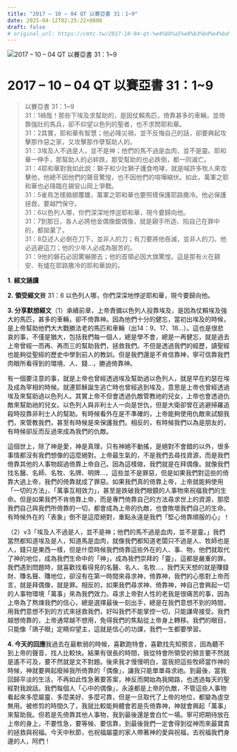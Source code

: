 ```yaml
---
title: "2017 – 10 – 04 QT 以賽亞書 31：1~9"
date: 2025-04-12T02:25:22+0800
draft: false
# original_url: https://cmtc.tw/2017-10-04-qt-%e4%bb%a5%e8%b3%bd%e4%ba%9e%e6%9b%b8-31%ef%bc%9a19
---
```


![2017 – 10 – 04 QT 以賽亞書 31：1\~9](/images/qt.jpg   "2017 – 10 – 04 QT 以賽亞書 31：1\~9")

# 2017 – 10 – 04 QT 以賽亞書 31：1\~9

> 以賽亞書 31：1\~9  
> 31：1禍哉！那些下埃及求幫助的，是因仗賴馬匹，倚靠甚多的車輛，並倚靠強壯的馬兵，卻不仰望以色列的聖者，也不求問耶和華。  
> 31：2其實，耶和華有智慧；他必降災禍，並不反悔自己的話，卻要興起攻擊那作惡之家，又攻擊那作孽幫助人的。  
> 31：3埃及人不過是人，並不是神；他們的馬不過是血肉，並不是靈。耶和華一伸手，那幫助人的必絆跌，那受幫助的也必跌倒，都一同滅亡。  
> 31：4耶和華對我如此說：獅子和少壯獅子護食咆哮，就是喊許多牧人來攻擊他，他總不因他們的聲音驚惶，也不因他們的喧嘩縮伏。如此，萬軍之耶和華也必降臨在錫安山岡上爭戰。  
> 31：5雀鳥怎樣搧翅覆雛，萬軍之耶和華也要照樣保護耶路撒冷。他必保護拯救，要越門保守。  
> 31：6以色列人哪，你們深深地悖逆耶和華，現今要歸向他。  
> 31：7到那日，各人必將他金偶像銀偶像，就是親手所造、陷自己在罪中的，都拋棄了。  
> 31：8亞述人必倒在刀下，並非人的刀；有刀要將他吞滅，並非人的刀。他必逃避這刀；他的少年人必成為服苦的。  
> 31：9他的磐石必因驚嚇挪去；他的首領必因大旗驚惶。這是那有火在錫安、有爐在耶路撒冷的耶和華說的。

**1.** **經文誦讀**

**2.** **領受經文**賽 31：6 以色列人哪，你們深深地悖逆耶和華，現今要歸向他。

**3. 分享默想經文**（1）承續前章，上帝責備以色列人投靠埃及，是因為仗賴埃及強大的馬匹，甚多的車輛，卻不倚靠神。因為他們十分的健忘，當初出埃及的時候，是上帝幫助他們大大戰勝法老的馬匹和車輛（出14：9、17、18…）。這也是很悲哀的事，不僅是猶大，包括我們每一個人，總是學不會，總是一再健忘，就是過去上帝曾經一而再、再而三的幫助我們，拯救我們。不但是透過我們的經歷，讀聖經也能夠從聖經的歷史中學到前人的教訓。但是我們還是不肯信靠神，寧可信靠我們肉眼所看得到的環境、人、錢…，勝過倚靠神。

有一個要注意的事，就是上帝也曾經透過埃及幫助過以色列人，就是早在約瑟在埃及成為宰相的時候。就連耶穌誕生逃亡時也曾經逃到埃及，意思是上帝也曾經透過埃及來幫助過以色列人。其實上帝不但會透過仇敵管教祂的兒女，上帝也會透過仇敵來幫助祂的兒女。以色列人與非利士人一向是世仇，但是大衛卻曾在逃避掃羅追殺時投靠非利士人的幫助。有時候看外在是不準確的，上帝能夠使用仇敵來試驗我們，來管教我們，甚至有時候是來保護我們。相反的，有時候我們以為是朋友的，有時候卻反而反過來成為我們的仇敵。

這個世上，除了神是愛，神是真理，只有神絕不動搖，是絕對不會錯的以外，很多事情都沒有我們想像的這麼絕對。上帝最生氣的，不是我們去尋找資源，而是我們倚靠其他的人事物超過倚靠上帝自己。因為這樣做，我們就是在拜偶像。就像我們找名醫、名師、名牧、名牌、明牌…，這些並不是罪惡，但是如果我們對這些的倚靠大過上帝，我們的倚靠就成了罪惡。如果我們真的倚靠上帝，上帝就能夠使用「一切的方法」、「萬事互相效力」，甚至是跌破我們眼鏡的人事物來祝福我們的生命。但是如果我們不肯倚靠上帝，而是專門倚靠自己的方法尋求世上的資源，那麼我們自己與我們所倚靠的一切，都會成為上帝的仇敵，也會敗壞我們自己的生命。有時候外在的「表象」倒不是這麼絕對，重點永遠是我們「堅心倚靠順服的心」！

（2）v3「埃及人不過是人，並不是神；他們的馬不過是血肉，並不是靈。」我們當然都知道埃及是人，知道馬是血肉，就像我們都知道老闆只不過是人、牧師也是人，錢只是東西一樣，但是什麼時候我們倚靠這些外在的人、事、物，他們就取代了神的地位，成為我們生命中的「神」，成為我們崇拜的「靈」，這都是嚴重的罪。我們遇到問題時，就喜歡找看得見的名醫、名人、名牧…，我們天天想的就是賺錢財、賺名聲、賺地位，卻沒有在第一時間來尋求神，倚靠神，我們的心態對上帝而言，就是拜偶像，就是罪。相反的，如果我們尋求神、倚靠神，神自己會興起一切的人事物環境「萬事」來為我們效力。尋求上帝對人性的老我是很痛苦的事，因為上帝為了熬煉我們的信心，總是選擇最後一刻出手，總是在我們意想不到的時間，用我們意想不到的方式來拯救我們，好叫我們不能掌控一切，只能謙卑接受。我們越想倚靠的，上帝通常越不想用，免得我們的焦點從上帝身上轉移。我們的眼目，只能像「鴿子眼」定睛仰望主，這就是信心的功課，我們一生都要學習。

**4. 今天的回應**我過去在最軟弱的時候，喜歡跑特會，喜歡找先知預言，因為聽不到上帝的聲音，找人比較快。結果有很長的時間，我從特會所領受的預言要不然就是遙不可及，要不然就是文不對題。後來我才慢慢明白，當我把這些牧師當作神的時候，神就要興起廢掉我所倚靠的「偶像」，讓我只能單單尋求祂。到最後，當我回歸平淡的生活，不再如此性急著要答案，神反而開始為我開路，也透過每天的聖經對我說話。我們每個人「心中的偶像」，永遠都是上帝的仇敵，不管這些人事物看起來多麼屬靈、多麼美好、多麼可靠，但是一旦取代了上帝的地位，都變為虛空無用。被修剪的時間久了，我就比較能夠體會若是先倚靠神，神就會興起「萬事」來幫助我。但若是先倚靠其他人事物，我到最後還是會白忙一場。寧可把期待放在上帝的身上，不要性急，要等候、要信靠，到最後我們一定會得到從神而來最寶貴的拯救與祝福。今天中秋節，也祝福屬靈的家人帶著神的愛與祝福，去祝福我們身邊的人，阿們！